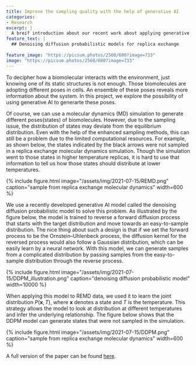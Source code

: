 ```yaml
---
title: Improve the sampling quality with the help of generative AI
categories:
- Research
excerpt: |
  A breif introduction about our recent work about applying generative AI to generate molecular configurations. 
feature_text: |
  ## Denoising diffusion probabilistic models for replica exchange
  
feature_image: "https://picsum.photos/2560/600?image=733"
image: "https://picsum.photos/2560/600?image=733"
---
```


To decipher how a biomolecular interacts with the environment, just knowing one of its static structures is not enough. Those biomolecules are adopting different poses in cells. An ensemble of these poses reveals more information about the system. In this project, we explore the possibility of using generative AI to generarte these poses.

Of course, we can use a molecular dynamics (MD) simulation to generate different poses(states) of biomolecules. However, due to the sampling issue, the distribution of states may deviate from the equilibrium distribution. Even with the help of the enhanced sampling methods, this can still be a problem due to the limited computational resources. For example, as shown below, the states indicated by the black arrows were not sampled in a replica exchange molecular dynamics simulation. Though the simulation went to those states in higher temperature replicas, it is hard to use that information to tell us how those states should distribute at lower temperatures.


{% include figure.html image="/assets/img/2021-07-15/REMD.png" caption="sample from replica exchange molecular dynamics" width=600 %}

We use a recently developed generative AI model called the denoising diffusion probabilistic model to solve this problem. As illustrated by the figure below, the model is trained to reverse a forward diffusion process that starts with the target distribution and move towards an easy-to-sample distribution. The nice thing about such a design is that if we set the forward process to be the Ornstein–Uhlenbeck process, the diffusion kernel for the reversed process would also follow a Gaussian distribution, which can be easily learn by a neural network. With this model, we can generate samples from a complicated distribution by passing samples from the easy-to-sample distribution through the reverse process.

{% include figure.html image="/assets/img/2021-07-15/DDPM_illustration.png" caption="denoising diffusion probabilistic model" width=10000 %}

When applying this model to REMD data, we used it to learn the joint distribution $P(\mathbf{x}, T)$, where $\mathbf{x}$ denotes a state and $T$ is the temperature. This strategy allows the model to look at distribution at different temperatures and infer the underlying relationship. The figure below shows that the DDPM model can generate states that were not sampled in the simulation.

{% include figure.html image="/assets/img/2021-07-15/DDPM.png" caption="sample from replica exchange molecular dynamics" width=600 %}

A full version of the paper can be found [here](https://arxiv.org/pdf/2107.07369.pdf).







